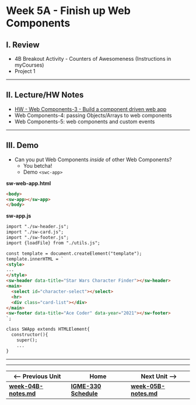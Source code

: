 # Week 5A - Finish up Web Components

## I. Review
- 4B Breakout Activity - Counters of Awesomeness (Instructions in myCourses)
- Project 1

<hr>

## II. Lecture/HW Notes
- [HW - Web Components-3 - Build a component driven web app](https://github.com/tonethar/IGME-330-Master/blob/master/notes/HW-wc-3.md)
- Web Components-4: passing Objects/Arrays to web components
- Web Components-5: web components and custom events

<hr>

## III. Demo
- Can you put Web Components *inside* of other Web Components?
  - You betcha!
  - Demo `<swc-app>`

**sw-web-app.html**
```html
<body>
<sw-app></sw-app>
</body>
```

**sw-app.js**
```html
import "./sw-header.js";
import "./sw-card.js";
import "./sw-footer.js";
import {loadFile} from "./utils.js";

const template = document.createElement("template");
template.innerHTML = `
<style>
...
</style>
<sw-header data-title="Star Wars Character Finder"></sw-header>
<main>
  <select id="character-select"></select>
  <hr>
  <div class="card-list"></div>
</main>
<sw-footer data-title="Ace Coder" data-year="2021"></sw-footer>
`;

class SWApp extends HTMLElement{
  constructor(){
    super();
    ...
}
```




<hr><hr>

| <-- Previous Unit | Home | Next Unit -->
| --- | --- | --- 
| [**week-04B-notes.md**](week-04B-notes.md)     |  [**IGME-330 Schedule**](../schedule.md) | [**week-05B-notes.md**](week-05B-notes.md)  
